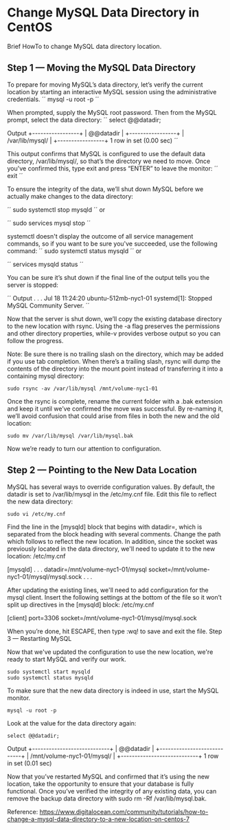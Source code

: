 # Change MySQL Data Directory in CentOS
Brief HowTo to change MySQL data directory location. 

## Step 1 — Moving the MySQL Data Directory

To prepare for moving MySQL’s data directory, let’s verify the current location by starting an interactive MySQL session using the administrative credentials.
´´
    mysql -u root -p
´´

When prompted, supply the MySQL root password. Then from the MySQL prompt, select the data directory:
´´
    select @@datadir;

Output
+-----------------+
| @@datadir       |
+-----------------+
| /var/lib/mysql/ |
+-----------------+
1 row in set (0.00 sec)
´´

This output confirms that MySQL is configured to use the default data directory, /var/lib/mysql/, so that’s the directory we need to move. Once you've confirmed this, type exit and press “ENTER” to leave the monitor:
´´
    exit
´´

To ensure the integrity of the data, we’ll shut down MySQL before we actually make changes to the data directory:

´´
    sudo systemctl stop mysqld
´´
or 

´´
  sudo services mysql stop
´´

systemctl doesn't display the outcome of all service management commands, so if you want to be sure you've succeeded, use the following command:
´´
    sudo systemctl status mysqld
´´
or 

´´
services mysqld status
´´

You can be sure it’s shut down if the final line of the output tells you the server is stopped:

´´
Output
. . .
Jul 18 11:24:20 ubuntu-512mb-nyc1-01 systemd[1]: Stopped MySQL Community Server.
´´

Now that the server is shut down, we’ll copy the existing database directory to the new location with rsync. Using the -a flag preserves the permissions and other directory properties, while-v provides verbose output so you can follow the progress.

Note: Be sure there is no trailing slash on the directory, which may be added if you use tab completion. When there’s a trailing slash, rsync will dump the contents of the directory into the mount point instead of transferring it into a containing mysql directory:


    sudo rsync -av /var/lib/mysql /mnt/volume-nyc1-01

Once the rsync is complete, rename the current folder with a .bak extension and keep it until we’ve confirmed the move was successful. By re-naming it, we’ll avoid confusion that could arise from files in both the new and the old location:


    sudo mv /var/lib/mysql /var/lib/mysql.bak
    
Now we’re ready to turn our attention to configuration.

## Step 2 — Pointing to the New Data Location

MySQL has several ways to override configuration values. By default, the datadir is set to /var/lib/mysql in the /etc/my.cnf file. Edit this file to reflect the new data directory:

    sudo vi /etc/my.cnf

Find the line in the [mysqld] block that begins with datadir=, which is separated from the block heading with several comments. Change the path which follows to reflect the new location. In addition, since the socket was previously located in the data directory, we'll need to update it to the new location:
/etc/my.cnf

[mysqld]
. . .
datadir=/mnt/volume-nyc1-01/mysql
socket=/mnt/volume-nyc1-01/mysql/mysql.sock
. . .

After updating the existing lines, we'll need to add configuration for the mysql client. Insert the following settings at the bottom of the file so it won’t split up directives in the [mysqld] block:
/etc/my.cnf

[client]
port=3306
socket=/mnt/volume-nyc1-01/mysql/mysql.sock

When you’re done, hit ESCAPE, then type :wq! to save and exit the file.
Step 3 — Restarting MySQL

Now that we've updated the configuration to use the new location, we're ready to start MySQL and verify our work.

    sudo systemctl start mysqld
    sudo systemctl status mysqld

To make sure that the new data directory is indeed in use, start the MySQL monitor.

    mysql -u root -p

Look at the value for the data directory again:

    select @@datadir;

Output
+----------------------------+
| @@datadir                  |
+----------------------------+
| /mnt/volume-nyc1-01/mysql/ |
+----------------------------+
1 row in set (0.01 sec)

Now that you’ve restarted MySQL and confirmed that it’s using the new location, take the opportunity to ensure that your database is fully functional. Once you’ve verified the integrity of any existing data, you can remove the backup data directory with sudo rm -Rf /var/lib/mysql.bak.


Reference: https://www.digitalocean.com/community/tutorials/how-to-change-a-mysql-data-directory-to-a-new-location-on-centos-7
